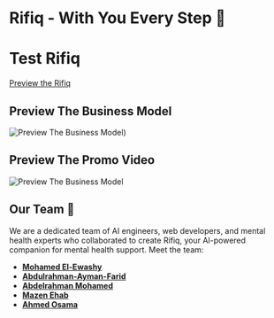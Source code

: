 # Rifiq - With You Every Step 🤖


# Test Rifiq

[Preview the Rifiq ](https://rafiq4u.vercel.app/)

## Preview The Business Model

![Preview The Business Model ]([https://raw.githubusercontent.com/Abdelrahmanx1x/EngiCoders-MansouraHackathon2024/refs/heads/main/business%20model.jpg))

## Preview The Promo Video
![Preview The Business Model ]([[https://raw.githubusercontent.com/elewashy/AgriChat/main/assets/images/Preview.png](https://raw.githubusercontent.com/Abdelrahmanx1x/EngiCoders-MansouraHackathon2024/refs/heads/main/business%20model.jpg](https://raw.githubusercontent.com/Abdelrahmanx1x/EngiCoders-MansouraHackathon2024/refs/heads/main/EngiCoders%20promo%20video%20final%20version.mp4)))

## Our Team 👥

We are a dedicated team of AI engineers, web developers, and mental health experts who collaborated to create Rifiq, your AI-powered companion for mental health support. Meet the team:

- **[Mohamed El-Ewashy](https://github.com/elewashy)** 
- **[Abdulrahman-Ayman-Farid](https://github.com/Abdulrahman-Ayman-Farid)** 
- **[Abdelrahman Mohamed](https://github.com/beedo239e)** 
- **[Mazen Ehab](https://github.com/MazenEhabGamal)** 
- **[Ahmed Osama](#)** 
